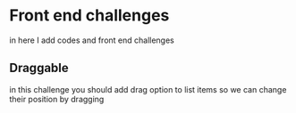 # Front end challenges 
in here I add codes and front end challenges 

## Draggable 
in this challenge you should add drag option to list items so we can change their position by dragging 

